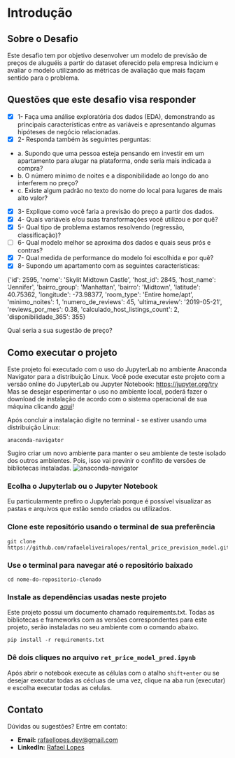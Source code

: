 # Introdução
## Sobre o Desafio
Este desafio tem por objetivo desenvolver um modelo de previsão de preços de aluguéis a partir do dataset oferecido pela empresa Indicium e avaliar o modelo
utilizando as métricas de avaliação que mais façam sentido para o problema.

## Questões que este desafio visa responder

- [x] 1- Faça uma análise exploratória dos dados (EDA), demonstrando as principais características entre as variáveis e apresentando algumas hipóteses de negócio relacionadas.
- [x] 2- Responda também às seguintes perguntas:
- a. Supondo que uma pessoa esteja pensando em investir em um apartamento para alugar na plataforma, onde seria mais indicada a compra?
- b. O número mínimo de noites e a disponibilidade ao longo do ano interferem no preço?
- c. Existe algum padrão no texto do nome do local para lugares de mais alto valor?
- [x] 3- Explique como você faria a previsão do preço a partir dos dados.
- [x] 4- Quais variáveis e/ou suas transformações você utilizou e por quê?
- [x] 5- Qual tipo de problema estamos resolvendo (regressão, classificação)?
- [ ] 6- Qual modelo melhor se aproxima dos dados e quais seus prós e contras?
- [x] 7- Qual medida de performance do modelo foi escolhida e por quê?
- [x] 8- Supondo um apartamento com as seguintes características:

{'id': 2595,
 'nome': 'Skylit Midtown Castle',
 'host_id': 2845,
 'host_name': 'Jennifer',
 'bairro_group': 'Manhattan',
 'bairro': 'Midtown',
 'latitude': 40.75362,
 'longitude': -73.98377,
 'room_type': 'Entire home/apt',
 'minimo_noites': 1,
 'numero_de_reviews': 45,
 'ultima_review': '2019-05-21',
 'reviews_por_mes': 0.38,
 'calculado_host_listings_count': 2,
 'disponibilidade_365': 355}
 
Qual seria a sua sugestão de preço?

## Como executar o projeto

Este projeto foi executado com o uso do JupyterLab no ambiente Anaconda Navigator para a distribuição Linux.
Você pode executar este projeto com a versão online do JupyterLab ou Jupyter Notebook: https://jupyter.org/try
Mas se desejar esperimentar o uso no ambiente local, poderá fazer o download de instalação de acordo com o sistema operacional de sua máquina clicando <a href="https://docs.anaconda.com/anaconda/install/" target="_blank" rel="noopener noreferrer">aqui</a>! 

Após concluir a instalação digite no terminal - se estiver usando uma distribuição Linux:

```
anaconda-navigator
```
Sugiro criar um novo ambiente para manter o seu ambiente de teste isolado dos outros ambientes. Pois, isso vai previnir o conflito de versões de bibliotecas instaladas.
![anaconda-navigator](https://github.com/user-attachments/assets/d4a9ebcd-5cbd-4cee-b9e4-a8725848f6af)

### Ecolha o Jupyterlab ou o Jupyter Notebook
Eu particularmente prefiro o Jupyterlab porque é possível visualizar as pastas e arquivos que estão sendo criados ou utilizados.

### Clone este repositório usando o terminal de sua preferência
```
git clone https://github.com/rafaeloliveiralopes/rental_price_prevision_model.git
```
### Use o terminal para navegar até o repositório baixado
```
cd nome-do-repositorio-clonado
```

### Instale as dependências usadas neste projeto
Este projeto possui um documento chamado requirements.txt. Todas as bibliotecas e frameworks com as versões correspondentes para este projeto, serão instaladas no seu ambiente com o comando abaixo.
```
pip install -r requirements.txt
```
### Dê dois cliques no arquivo `ret_price_model_pred.ipynb`
Após abrir o notebook execute as células com o atalho `shift+enter` ou se desejar executar todas as cécluas de uma vez, clique na aba run (executar) e escolha executar todas as celulas.

## Contato

Dúvidas ou sugestões? Entre em contato:

- **Email:** rafaellopes.dev@gmail.com
- **LinkedIn:** [Rafael Lopes](https://www.linkedin.com/in/rafael-lopes-desenvolvedor-fullstack/)
